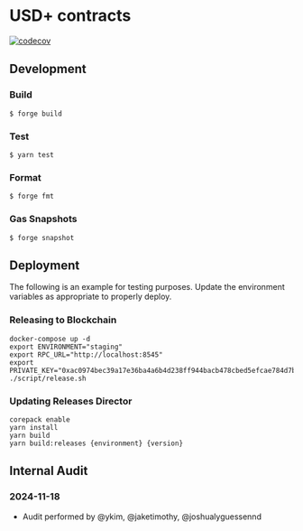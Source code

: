 USD+ contracts
================

[![codecov](https://codecov.io/gh/dinaricrypto/usdplus-contracts/graph/badge.svg?token=qlNTf7dlc2)](https://codecov.io/gh/dinaricrypto/usdplus-contracts)

## Development

### Build

```shell
$ forge build
```

### Test

```shell
$ yarn test
```

### Format

```shell
$ forge fmt
```

### Gas Snapshots

```shell
$ forge snapshot
```

## Deployment

The following is an example for testing purposes. Update the environment variables as appropriate to properly deploy.

### Releasing to Blockchain

```shell
docker-compose up -d
export ENVIRONMENT="staging"
export RPC_URL="http://localhost:8545"
export PRIVATE_KEY="0xac0974bec39a17e36ba4a6b4d238ff944bacb478cbed5efcae784d7bf4f2ff80"
./script/release.sh
```

### Updating Releases Director
```shell
corepack enable
yarn install
yarn build
yarn build:releases {environment} {version}
```

## Internal Audit

### 2024-11-18

- Audit performed by @ykim, @jaketimothy, @joshualyguessennd
